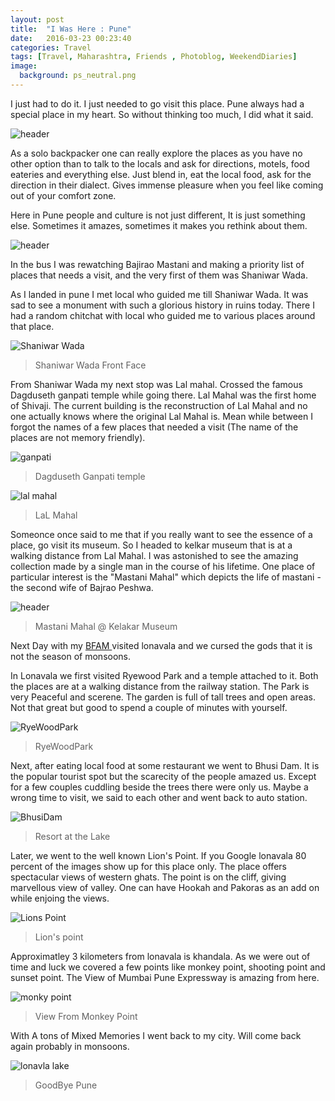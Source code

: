 ```yaml
---
layout: post
title:  "I Was Here : Pune"
date:   2016-03-23 00:23:40
categories: Travel
tags: [Travel, Maharashtra, Friends , Photoblog, WeekendDiaries]
image:
  background: ps_neutral.png
---
```



I just had to do it. I just needed to go visit this place. Pune always had a special place in my heart. So without thinking too much, I did what it said.

<img src="https://i.imgur.com/l86EUdj.jpg" alt="header">

As a solo backpacker one can really explore the places as you have no other option than to talk to the locals and ask for directions, motels, food eateries and everything else. Just blend in, eat the local food, ask for the direction in their dialect. Gives immense pleasure when you feel like coming out of your comfort zone.

Here in Pune people and culture is not just different, It is just something else. Sometimes it amazes, sometimes it makes you rethink about them.

<img src="https://i.imgur.com/ZP60vsM.jpg" alt="header">

In the bus I was rewatching Bajirao Mastani and making a priority list of places that needs a visit, and the very first of them was Shaniwar Wada.

As I landed in pune I met local who guided me till Shaniwar Wada. It was sad to see a monument with such a glorious history in ruins today. There I had a random chitchat with local who guided me to various places around that place.

<img src="https://i.imgur.com/QLu1C7z.jpg" alt="Shaniwar Wada">

>Shaniwar Wada Front Face

From Shaniwar Wada my next stop was Lal mahal. Crossed the famous Dagduseth ganpati temple while going there. Lal Mahal was the first home of Shivaji. The current building is the reconstruction of Lal Mahal and no one actually knows where the original Lal Mahal is. Mean while between I forgot the names of a few places that needed a visit (The name of the places are not memory friendly).

<img src="https://i.imgur.com/BlAxcRv.jpg" alt="ganpati">

>Dagduseth Ganpati temple

<img src="https://i.imgur.com/j3MXim8.jpg" alt="lal mahal">

>LaL Mahal

Someonce once said to me that if you really want to see the essence of a place, go visit its museum. So I headed to kelkar museum that is at a walking distance from Lal Mahal. I was astonished to see the amazing collection made by a single man in the course of his lifetime. One place of particular interest is the "Mastani Mahal" which depicts the life of mastani - the second wife of Bajrao Peshwa.

<img src="https://i.imgur.com/C0HUZeY.jpg" alt="header">

>Mastani Mahal @ Kelakar Museum

Next Day with my <a href="https://www.internetslang.com/BFAM-meaning-definition.asp">BFAM </a> visited lonavala and we cursed the gods that it is not the season of monsoons.

In Lonavala we first visited Ryewood Park and a temple attached to it. Both the places are at a walking distance from the railway station. The Park is very Peaceful and scerene. The garden is full of tall trees and open areas. Not that great but good to spend a couple of minutes with yourself.

<img src="https://i.imgur.com/dVRreK5.jpg" alt="RyeWoodPark">

>RyeWoodPark

Next, after eating local food at some restaurant we went to Bhusi Dam. It is the popular tourist spot but the scarecity of the people amazed us. Except for a few couples cuddling beside the trees there were only us. Maybe a wrong time to visit, we said to each other and went back to auto station.

<img src="https://i.imgur.com/I9Rvwun.jpg" alt="BhusiDam">

>Resort at the Lake

Later, we went to the well known Lion's Point. If you Google lonavala 80 percent of the images show up for this place only. The place offers spectacular views of western ghats. The point is on the cliff, giving marvellous view of valley. One can have Hookah and Pakoras as an add on while enjoing the views.

<img src="https://i.imgur.com/z8jSbC1.jpg" alt="Lions Point">

>Lion's point

Approximatley 3 kilometers from lonavala is khandala. As we were out of time and luck we covered a few points like monkey point, shooting point and sunset point. The View of Mumbai Pune Expressway is amazing from here.

<img src="https://i.imgur.com/lGPIOTE.jpg" alt="monky point">

>View From Monkey Point

With A tons of Mixed Memories I went back to my city. Will come back again probably in monsoons.

<img src="https://i.imgur.com/814Dym8.jpg" alt="lonavla lake">

>GoodBye Pune
